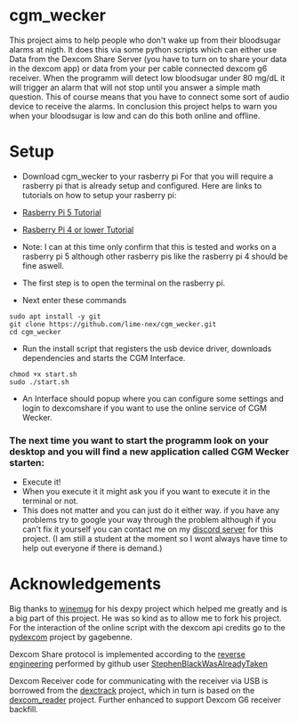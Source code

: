 # cgm_wecker
This project aims to help people who don't wake up from their bloodsugar alarms at nigth. It does this via some python scripts which can either use Data from the Dexcom Share Server (you have to turn on to share your data in the dexcom app) or data from your per cable connected dexcom g6 receiver. When the programm will detect low bloodsugar under 80 mg/dL it will trigger an alarm that will not stop until you answer a simple math question. This of course means that you have to connect some sort of audio device to receive the alarms. In conclusion this project helps to warn you when your bloodsugar is low and can do this both online and offline.
# Setup
* Download cgm_wecker to your rasberry pi 
For that you will require a rasberry pi that is already setup and configured.
Here are links to tutorials on how to setup your rasberry pi: 
* [Rasberry Pi 5 Tutorial](https://youtu.be/ykTlNf1TXO0?si=05Z-oay19oRd1Q2M) 
* [Rasberry Pi 4 or lower Tutorial](https://youtu.be/y45hsd2AOpw?si=gC5QivFmHwykAVZ9)  
* Note: I can at this time only confirm that this is tested and works on a rasberry pi 5 although other rasberry pis like the rasberry pi 4 should be fine aswell.

* The first step is to open the terminal on the rasberry pi.
* Next enter these commands
```
sudo apt install -y git
git clone https://github.com/lime-nex/cgm_wecker.git
cd cgm_wecker
```
* Run the install script that registers the usb device driver, downloads dependencies and starts the CGM Interface.
```
chmod +x start.sh
sudo ./start.sh
```
* An Interface should popup where you can configure some settings and login to dexcomshare if you want to use the online service of CGM Wecker.

### The next time you want to start the programm look on your desktop and you will find a new application called CGM Wecker starten:
* Execute it!
* When you execute it it might ask you if you want to execute it in the terminal or not.
* This does not matter and you can just do it either way.
if you have any problems try to google your way through the problem although if you can't fix it yourself you can contact me on my [discord server](https://discord.gg/MetPYyWMHx) for this project. (I am still a student at the moment so I wont always have time to help out everyone if there is demand.)

# Acknowledgements

Big thanks to [winemug](https://github.com/winemug) for his dexpy project which helped me greatly and is a big part of this project. He was so kind as to allow me to fork his project. For the interaction of the online script with the dexcom api credits go to the [pydexcom](https://github.com/gagebenne/pydexcom) project by gagebenne.

Dexcom Share protocol is implemented according to the [reverse engineering](https://gist.github.com/StephenBlackWasAlreadyTaken/adb0525344bedade1e25) performed by github user [StephenBlackWasAlreadyTaken](https://gist.github.com/StephenBlackWasAlreadyTaken)

Dexcom Receiver code for communicating with the receiver via USB is borrowed from the [dexctrack](https://github.com/DexcTrack/dexctrack) project, which in turn is based on the [dexcom_reader](https://github.com/openaps/dexcom_reader) project. Further enhanced to support Dexcom G6 receiver backfill.
